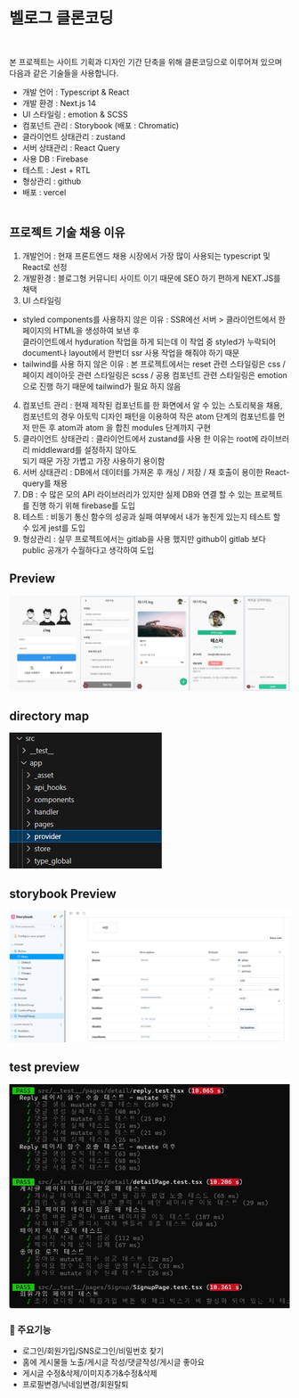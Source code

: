 # 벨로그 클론코딩

<br />

본 프로젝트는 사이트 기획과 디자인 기간 단축을 위해 클론코딩으로 이루어져 있으며 다음과 같은 기술들을 사용합니다.

- 개발 언어 : Typescript & React
- 개발 환경 : Next.js 14
- UI 스타일링 : emotion & SCSS
- 컴포넌트 관리 : Storybook (배포 : Chromatic)
- 클라이언트 상태관리 : zustand
- 서버 상태관리 : React Query
- 사용 DB : Firebase
- 테스트 : Jest + RTL
- 형상관리 : github
- 배포 : vercel
  <br />
  <br />

## 프로젝트 기술 채용 이유

1. 개발언어 : 현재 프론트엔드 채용 시장에서 가장 많이 사용되는 typescript 및 React로 선정<br />
2. 개발환경 : 블로그형 커뮤니티 사이트 이기 때문에 SEO 하기 편하게 NEXT.JS를 채택
3. UI 스타일링

- styled components를 사용하지 않은 이유 : SSR에선 서버 > 클라이언트에서 한 페이지의 HTML을 생성하여 보낸 후 <br /> 클라이언트에서 hyduration 작업을 하게 되는데
  이 작업 중 styled가 누락되어 document나 layout에서 한번더 ssr 사용 작업을 해줘야 하기 때문<br/>
- tailwind를 사용 하지 않은 이유 : 본 프로젝트에서는 reset 관련 스타일링은 css / 페이지 레이아웃 관련 스타일링은 scss / 공용 컴포넌트 관련 스타일링은 emotion으로 진행 하기 때문에 tailwind가 필요 하지 않음
  <br />

4. 컴포넌트 관리 : 현재 제작된 컴포넌트를 한 화면에서 알 수 있는 스토리북을 채용, 컴포넌트의 경우 아토믹 디자인 패턴을 이용하여 작은 atom 단계의 컴포넌트를 먼저 만든 후 atom과 atom 을 합친 modules 단계까지 구현<br />
5. 클라이언트 상태관리 : 클라이언트에서 zustand를 사용 한 이유는 root에 라이브러리 middleward를 설정하지 않아도<br />되기 때문 가장 가볍고 가장 사용하기 용이함<br />
6. 서버 상태관리 : DB에서 데이터를 가져온 후 캐싱 / 저장 / 재 호출이 용이한 React-query를 채용<br />
7. DB : 수 많은 모의 API 라이브러리가 있지만 실제 DB와 연결 할 수 있는 프로젝트를 진행 하기 위해 firebase를 도입<br />
8. 테스트 : 비동기 통신 함수의 성공과 실패 여부에서 내가 놓친게 있는지 테스트 할 수 있게 jest를 도입<br />
9. 형상관리 : 실무 프로젝트에서는 gitlab을 사용 했지만 github이 gitlab 보다 public 공개가 수월하다고 생각하여 도입

## Preview

  <img src="./public/img/preview.jpg" alt="" />

## directory map

  <img src="./public/img/map.jpg" alt="" />

## storybook Preview

  <img src="./public/img/storybook.jpg" alt="" />

## test preview

  <img src="./public/img/jest.jpg" alt="" />

### 📌 주요기능

- 로그인/회원가입/SNS로그인/비밀번호 찾기
- 홈에 게시물들 노출/게시글 작성/댓글작성/게시글 좋아요
- 게시글 수정&삭제/이미지추가&수정&삭제
- 프로필변경/닉네임변경/회원탈퇴
